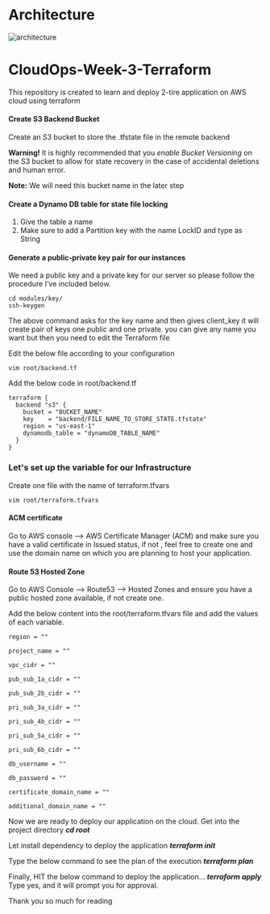 # Architecture
![architecture](https://github.com/DhruvS0/CloudOps-Week-3-Terraform/assets/113872537/838c4279-7fca-42b7-b2a9-733174cc182f)


# CloudOps-Week-3-Terraform
This repository is created to learn and deploy 2-tire application on AWS cloud using terraform

#### Create S3 Backend Bucket
Create an S3 bucket to store the .tfstate file in the remote backend

**Warning!** It is highly recommended that you *enable Bucket Versioning* on the S3 bucket to allow for state recovery in the case of accidental deletions and human error.

**Note:** We will need this bucket name in the later step

#### Create a Dynamo DB table for state file locking
1. Give the table a name
1. Make sure to add a Partition key with the name LockID and type as String
   
#### Generate a public-private key pair for our instances
We need a public key and a private key for our server so please follow the procedure I've included below.
```
cd modules/key/
ssh-keygen
```
The above command asks for the key name and then gives client_key it will create pair of keys one public and one private. you can give any name you want but then you need to edit the Terraform file

Edit the below file according to your configuration
```
vim root/backend.tf
```

Add the below code in root/backend.tf
```
terraform {
  backend "s3" {
    bucket = "BUCKET_NAME"
    key    = "backend/FILE_NAME_TO_STORE_STATE.tfstate"
    region = "us-east-1"
    dynamodb_table = "dynamoDB_TABLE_NAME"
  }
}
```
### Let's set up the variable for our Infrastructure
Create one file with the name of terraform.tfvars
```
vim root/terraform.tfvars
```
#### ACM certificate
Go to AWS console --> AWS Certificate Manager (ACM) and make sure you have a valid certificate in Issued status, if not , feel free to create one and use the domain name on which you are planning to host your application.

#### Route 53 Hosted Zone
Go to AWS Console --> Route53 --> Hosted Zones and ensure you have a public hosted zone available, if not create one.

Add the below content into the root/terraform.tfvars file and add the values of each variable.
```
region = ""

project_name = ""

vpc_cidr = ""

pub_sub_1a_cidr = ""

pub_sub_2b_cidr = ""

pri_sub_3a_cidr = ""

pri_sub_4b_cidr = ""

pri_sub_5a_cidr = ""

pri_sub_6b_cidr = ""

db_username = ""

db_password = ""

certificate_domain_name = ""

additional_domain_name = ""
```
Now we are ready to deploy our application on the cloud.
Get into the project directory ***cd root***

Let install dependency to deploy the application ***terraform init***

Type the below command to see the plan of the execution ***terraform plan***

Finally, HIT the below command to deploy the application... ***terraform apply*** 
Type yes, and it will prompt you for approval.

Thank you so much for reading
